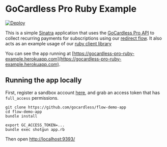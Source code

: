# GoCardless Pro Ruby Example

[![Deploy](https://www.herokucdn.com/deploy/button.png)](https://heroku.com/deploy)

This is a simple [Sinatra](http://www.sinatrarb.com/) application that uses the [GoCardless Pro API](https://developer.gocardless.com/pro/) to collect recurring payments for subscriptions using our [redirect flow](https://developer.gocardless.com/pro/#api-endpoints-redirect-flows). It also acts as an example usage of our [ruby client library](https://github.com/gocardless/gocardless-pro-ruby)

You can see the app running at [https://gocardless-pro-ruby-example.herokuapp.com](https://gocardless-pro-ruby-example.herokuapp.com).

## Running the app locally

First, register a sandbox account [here](https://manage-sandbox.gocardless.com/), and grab an access token that has `full_access` permissions.

```
git clone https://github.com/gocardless/flow-demo-app
cd flow-demo-app
bundle install

export GC_ACCESS_TOKEN=...
bundle exec shotgun app.rb
```

Then open [http://localhost:9393/](http://localhost:9393/)
